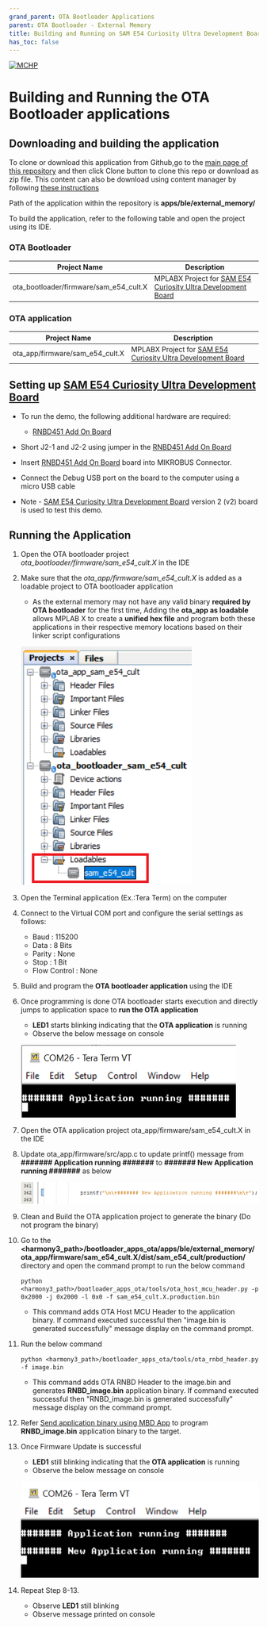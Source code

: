 ```yaml
---
grand_parent: OTA Bootloader Applications
parent: OTA Bootloader - External Memory
title: Building and Running on SAM E54 Curiosity Ultra Development Board
has_toc: false
---
```


[![MCHP](https://www.microchip.com/ResourcePackages/Microchip/assets/dist/images/logo.png)](https://www.microchip.com)

# Building and Running the OTA Bootloader applications

## Downloading and building the application

To clone or download this application from Github,go to the [main page of this repository](https://github.com/Microchip-MPLAB-Harmony/bootloader_apps_ota) and then click Clone button to clone this repo or download as zip file. This content can also be download using content manager by following [these instructions](https://github.com/Microchip-MPLAB-Harmony/contentmanager/wiki)

Path of the application within the repository is **apps/ble/external_memory/**

To build the application, refer to the following table and open the project using its IDE.

### OTA Bootloader

| Project Name      | Description                                    |
| ----------------- | ---------------------------------------------- |
| ota_bootloader/firmware/sam_e54_cult.X    | MPLABX Project for [SAM E54 Curiosity Ultra Development Board](https://www.microchip.com/en-us/development-tool/dm320210)|


### OTA application

| Project Name      | Description                                    |
| ----------------- | ---------------------------------------------- |
| ota_app/firmware/sam_e54_cult.X    | MPLABX Project for [SAM E54 Curiosity Ultra Development Board](https://www.microchip.com/en-us/development-tool/dm320210)|

## Setting up [SAM E54 Curiosity Ultra Development Board](https://www.microchip.com/en-us/development-tool/dm320210)

- To run the demo, the following additional hardware are required:
  - [RNBD451 Add On Board](https://www.microchip.com/en-us/development-tool/ev25f14a)

- Short J2-1 and J2-2 using jumper in the [RNBD451 Add On Board](https://www.microchip.com/en-us/development-tool/ev25f14a)
- Insert [RNBD451 Add On Board](https://www.microchip.com/en-us/development-tool/ev25f14a) board into MIKROBUS Connector.
- Connect the Debug USB port on the board to the computer using a micro USB cable
- Note - [SAM E54 Curiosity Ultra Development Board](https://www.microchip.com/en-us/development-tool/dm320210) version 2 (v2) board is used to test this demo.

## Running the Application

1. Open the OTA bootloader project *ota_bootloader/firmware/sam_e54_cult.X* in the IDE

2. Make sure that the *ota_app/firmware/sam_e54_cult.X* is added as a loadable project to OTA bootloader application
    - As the external memory may not have any valid binary **required by OTA bootloader** for the first time, Adding the **ota_app as loadable** allows MPLAB X to create a **unified hex file** and program both these applications in their respective memory locations based on their linker script configurations

    ![mplab_loadable_sam_e54_cult](images/mplab_loadable_sam_e54_cult.png)

3. Open the Terminal application (Ex.:Tera Term) on the computer
4. Connect to the Virtual COM port and configure the serial settings as follows:
    - Baud : 115200
    - Data : 8 Bits
    - Parity : None
    - Stop : 1 Bit
    - Flow Control : None

5. Build and program the **OTA bootloader application** using the IDE

6. Once programming is done OTA bootloader starts execution and directly jumps to application space to **run the OTA application**
    - **LED1** starts blinking indicating that the **OTA application** is running
	- Observe the below message on console

    ![console_output1](images/console_output1.png)

7. Open the OTA application project ota_app/firmware/sam_e54_cult.X in the IDE

8. Update ota_app/firmware/src/app.c to update printf() message from **####### Application running #######** to **####### New Application running #######** as below

    ![app_source](images/app_source.png)

9. Clean and Build the OTA application project to generate the binary (Do not program the binary)

10. Go to the **\<harmony3_path\>/bootloader_apps_ota/apps/ble/external_memory/ota_app/firmware/sam_e54_cult.X/dist/sam_e54_cult/production/** directory and open the command prompt to run the below command

        python <harmony3_path>/bootloader_apps_ota/tools/ota_host_mcu_header.py -p 0x2000 -j 0x2000 -l 0x0 -f sam_e54_cult.X.production.bin

    - This command adds OTA Host MCU Header to the application binary. If command executed successful then "image.bin is generated successfully" message display on the command prompt.

11. Run the below command

        python <harmony3_path>/bootloader_apps_ota/tools/ota_rnbd_header.py -f image.bin

    - This command adds OTA RNBD Header to the image.bin and generates **RNBD_image.bin** application binary. If command executed successful then "RNBD_image.bin is generated successfully" message display on the command prompt.

12. Refer [Send application binary using MBD App](../../docs/readme_ota_app.md) to program **RNBD_image.bin** application binary to the target.

13. Once Firmware Update is successful
    - **LED1** still blinking indicating that the **OTA application** is running
	- Observe the below message on console

    ![console_output2](images/console_output2.png)

13. Repeat Step 8-13.
    - Observe **LED1** still blinking
	- Observe message printed on console
